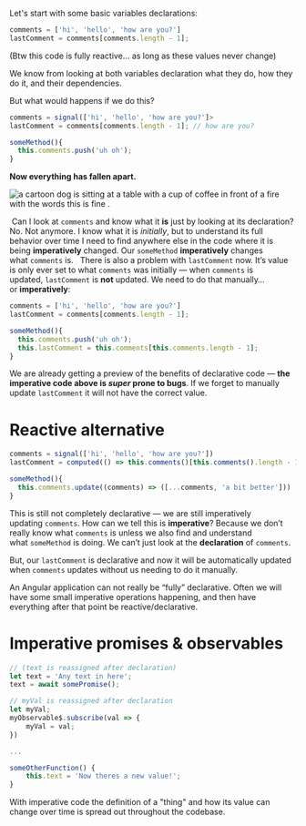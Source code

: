 Let's start with some basic variables declarations:

```typescript
comments = ['hi', 'hello', 'how are you?']
lastComment = comments[comments.length - 1];
```

(Btw this code is fully reactive... as long as these values never change)

We know from looking at both variables declaration what they do, how they do it, and their dependencies.

But what would happens if we do this?

```typescript
comments = signal(['hi', 'hello', 'how are you?']>
lastComment = comments[comments.length - 1]; // how are you?

someMethod(){
  this.comments.push('uh oh');
}
```

**Now everything has fallen apart.**

![a cartoon dog is sitting at a table with a cup of coffee in front of a fire with the words this is fine .](https://media1.tenor.com/m/MYZgsN2TDJAAAAAC/this-is.gif)

 Can I look at `comments` and know what it **is** just by looking at its declaration? No. Not anymore. I know what it is _initially_, but to understand its full behavior over time I need to find anywhere else in the code where it is being **imperatively** changed. Our `someMethod` **imperatively** changes what `comments` is.
 
There is also a problem with `lastComment` now. It’s value is only ever set to what `comments` was initially — when `comments` is updated, `lastComment` is **not** updated. We need to do that manually… or **imperatively**:

```typescript
comments = ['hi', 'hello', 'how are you?']
lastComment = comments[comments.length - 1];

someMethod(){
  this.comments.push('uh oh');
  this.lastComment = this.comments[this.comments.length - 1];
}
```

We are already getting a preview of the benefits of declarative code — **the imperative code above is _super_ prone to bugs**. If we forget to manually update `lastComment` it will not have the correct value.

# Reactive alternative

```typescript
comments = signal(['hi', 'hello', 'how are you?'])
lastComment = computed(() => this.comments()[this.comments().length - 1])

someMethod(){
  this.comments.update((comments) => ([...comments, 'a bit better']))
}
```

This is still not completely declarative — we are still imperatively updating `comments`. How can we tell this is **imperative**? Because we don’t really know what `comments` is unless we also find and understand what `someMethod` is doing. We can’t just look at the **declaration** of `comments`.

But, our `lastComment` is declarative and now it will be automatically updated when `comments` updates without us needing to do it manually.

An Angular application can not really be “fully” declarative. Often we will have some small imperative operations happening, and then have everything after that point be reactive/declarative.

# Imperative promises & observables

```typescript
// (text is reassigned after declaration)
let text = 'Any text in here';
text = await somePromise();

// myVal is reassigned after declaration
let myVal;
myObservable$.subscribe(val => {
	myVal = val;
})

...

someOtherFunction() {
	this.text = 'Now theres a new value!';
}
```

With imperative code the definition of a "thing" and how its value can change over time is spread out throughout the codebase. 